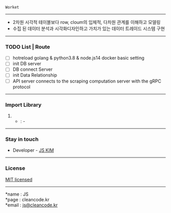```
Worket
```

---
- 2차원 시각적 테이블보다 row, cloum의 입체적, 다차원 관계를 이해하고 모델링
- 수집 된 데이터 분석과 시각화디자인하고 가치가 있는 데이터 트레이드 시스템 구현

---
### TODO List | Route
- [ ] hotreload golang & python3.8 & node.js14 docker basic setting
- [ ] init DB server
- [ ] DB connect Server
- [ ] init Data Relationship
- [ ] API server connects to the scraping computation server with the gRPC protocol

---
### Import Library
1. - : -

---
### Stay in touch
- Developer - [JS KIM](https://cleancode.kr)

---
### License
[MIT licensed](LICENSE)

---
*name : JS  
*page : cleancode.kr    
*email : js@cleancode.kr